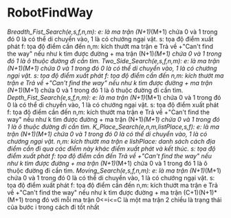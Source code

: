 # RobotFindWay
*Breadth_Fist_Search(e,s,f,n,m):
e: là ma trận (N+1)*(M+1) chứa 0 và 1 trong đó 0 là có thể di chuyển vào, 1 là có chướng ngại vật.
s: tọa độ điểm xuất phát
f: tọa độ điểm cần đến
n,m: kích thướt ma trận e
Trả về
    +"Can't find the way" nếu như k tìm được đường
    + ma trận (N+1)*(M+1) chứa 0 và 1 trong đó 1 là ô thuộc đường đi cần tìm. 
*Two_Side_Search(e,s,f,n,m):
e: là ma trận (N+1)*(M+1) chứa 0 và 1 trong đó 0 là có thể di chuyển vào, 1 là có chướng ngại vật.
s: tọa độ điểm xuất phát
f: tọa độ điểm cần đến
n,m: kích thướt ma trận e
Trả về
    +"Can't find the way" nếu như k tìm được đường
    + ma trận (N+1)*(M+1) chứa 0 và 1 trong đó 1 là ô thuộc đường đi cần tìm. 
*Depth_Fist_Search(e,s,f,n,m):
e: là ma trận (N+1)*(M+1) chứa 0 và 1 trong đó 0 là có thể di chuyển vào, 1 là có chướng ngại vật.
s: tọa độ điểm xuất phát
f: tọa độ điểm cần đến
n,m: kích thướt ma trận e
Trả về
    +"Can't find the way" nếu như k tìm được đường
    + ma trận (N+1)*(M+1) chứa 0 và 1 trong đó 1 là ô thuộc đường đi cần tìm. 
*K_Place_Search(e,n,m,listPlace,s,f):
e: là ma trận (N+1)*(M+1) chứa 0 và 1 trong đó 0 là có thể di chuyển vào, 1 là có chướng ngại vật.
n,m: kích thướt ma trận e
lishPlace: danh sách cách địa điểm cần đi qua các điểm này khác điểm xuất phát và kết thúc. 
s: tọa độ điểm xuất phát
f: tọa độ điểm cần đến
Trả về
    +"Can't find the way" nếu như k tìm được đường
    + ma trận (N+1)*(M+1) chứa 0 và 1 trong đó 1 là ô thuộc đường đi cần tìm.
*Moving_Search(e,s,f,n,m):
e: là ma trận (N+1)*(M+1) chứa 0 và 1 trong đó 0 là có thể di chuyển vào, 1 là có chướng ngại vật.
s: tọa độ điểm xuất phát
f: tọa độ điểm cần đến
n,m: kích thướt ma trận e
Trả về
    +"Can't find the way" nếu như k tìm được đường
    + ma trận (C+1)(N+1)*(M+1) trong đó với mỗi ma trận 0<=i<=C là một ma trận 2 chiều là trạng thái của bước i trong cách đi tốt nhất

